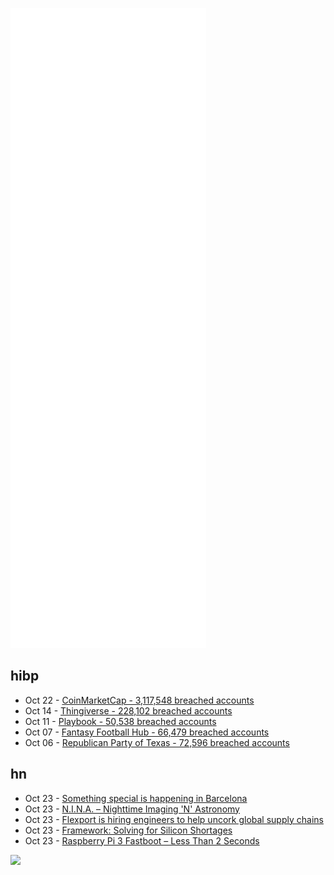 ![Metrics](https://raw.githubusercontent.com/phixion/phixion/master/metrics.svg)

## hibp

<!--
for https://github.com/phixion/phixion/blob/main/.github/workflows/feeds.yml
-->
<!--START_SECTION:haveibeenpwnd-->
- Oct 22 - [CoinMarketCap - 3,117,548 breached accounts](https://haveibeenpwned.com/PwnedWebsites#CoinMarketCap)
- Oct 14 - [Thingiverse - 228,102 breached accounts](https://haveibeenpwned.com/PwnedWebsites#Thingiverse)
- Oct 11 - [Playbook - 50,538 breached accounts](https://haveibeenpwned.com/PwnedWebsites#Playbook)
- Oct 07 - [Fantasy Football Hub - 66,479 breached accounts](https://haveibeenpwned.com/PwnedWebsites#FantasyFootballHub)
- Oct 06 - [Republican Party of Texas - 72,596 breached accounts](https://haveibeenpwned.com/PwnedWebsites#RepublicanPartyOfTexas)
<!--END_SECTION:haveibeenpwnd-->

## hn

<!--
for https://github.com/phixion/phixion/blob/main/.github/workflows/feeds.yml
-->
<!--START_SECTION:hn-->
- Oct 23 - [Something special is happening in Barcelona](https://twitter.com/zachklein/status/1450113164775870468)
- Oct 23 - [N.I.N.A. – Nighttime Imaging 'N' Astronomy](https://nighttime-imaging.eu/)
- Oct 23 - [Flexport is hiring engineers to help uncork global supply chains](https://www.flexport.com/careers)
- Oct 23 - [Framework: Solving for Silicon Shortages](https://frame.work/blog/solving-for-silicon-shortages)
- Oct 23 - [Raspberry Pi 3 Fastboot – Less Than 2 Seconds](https://www.furkantokac.com/rpi3-fast-boot-less-than-2-seconds/)
<!--END_SECTION:hn-->

<!--
for https://yhype.me
-->
![](https://hit.yhype.me/github/profile?user_id=13013670)
